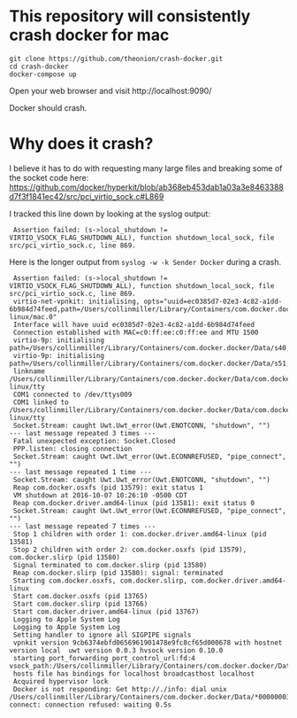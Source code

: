 # This repository will consistently crash docker for mac

```
git clone https://github.com/theonion/crash-docker.git
cd crash-docker
docker-compose up
```

Open your web browser and visit http://localhost:9090/

Docker should crash.

# Why does it crash?

I believe it has to do with requesting many large files and breaking some of the
socket code here: https://github.com/docker/hyperkit/blob/ab368eb453dab1a03a3e8463388d7f3f1841ec42/src/pci_virtio_sock.c#L869

I tracked this line down by looking at the syslog output:

```
 Assertion failed: (s->local_shutdown != VIRTIO_VSOCK_FLAG_SHUTDOWN_ALL), function shutdown_local_sock, file src/pci_virtio_sock.c, line 869.
```

Here is the longer output from `syslog -w -k Sender Docker` during a crash.

```
 Assertion failed: (s->local_shutdown != VIRTIO_VSOCK_FLAG_SHUTDOWN_ALL), function shutdown_local_sock, file src/pci_virtio_sock.c, line 869.
 virtio-net-vpnkit: initialising, opts="uuid=ec0385d7-02e3-4c82-a1dd-6b984d74feed,path=/Users/collinmiller/Library/Containers/com.docker.docker/Data/s50,macfile=/Users/collinmiller/Library/Containers/com.docker.docker/Data/com.docker.driver.amd64-linux/mac.0"
 Interface will have uuid ec0385d7-02e3-4c82-a1dd-6b984d74feed
 Connection established with MAC=c0:ff:ee:c0:ff:ee and MTU 1500
 virtio-9p: initialising path=/Users/collinmiller/Library/Containers/com.docker.docker/Data/s40,tag=db
 virtio-9p: initialising path=/Users/collinmiller/Library/Containers/com.docker.docker/Data/s51,tag=port
 linkname /Users/collinmiller/Library/Containers/com.docker.docker/Data/com.docker.driver.amd64-linux/tty
 COM1 connected to /dev/ttys009
 COM1 linked to /Users/collinmiller/Library/Containers/com.docker.docker/Data/com.docker.driver.amd64-linux/tty
 Socket.Stream: caught Uwt.Uwt_error(Uwt.ENOTCONN, "shutdown", "")
--- last message repeated 3 times ---
 Fatal unexpected exception: Socket.Closed
 PPP.listen: closing connection
 Socket.Stream: caught Uwt.Uwt_error(Uwt.ECONNREFUSED, "pipe_connect", "")
--- last message repeated 1 time ---
 Socket.Stream: caught Uwt.Uwt_error(Uwt.ENOTCONN, "shutdown", "")
 Reap com.docker.osxfs (pid 13579): exit status 1
 VM shutdown at 2016-10-07 10:26:10 -0500 CDT
 Reap com.docker.driver.amd64-linux (pid 13581): exit status 0
 Socket.Stream: caught Uwt.Uwt_error(Uwt.ECONNREFUSED, "pipe_connect", "")
--- last message repeated 7 times ---
 Stop 1 children with order 1: com.docker.driver.amd64-linux (pid 13581)
 Stop 2 children with order 2: com.docker.osxfs (pid 13579), com.docker.slirp (pid 13580)
 Signal terminated to com.docker.slirp (pid 13580)
 Reap com.docker.slirp (pid 13580): signal: terminated
 Starting com.docker.osxfs, com.docker.slirp, com.docker.driver.amd64-linux
 Start com.docker.osxfs (pid 13765)
 Start com.docker.slirp (pid 13766)
 Start com.docker.driver.amd64-linux (pid 13767)
 Logging to Apple System Log
 Logging to Apple System Log
 Setting handler to ignore all SIGPIPE signals
 vpnkit version 9cb6374ebfd0656961901478e9fc8cf65d000678 with hostnet version local  uwt version 0.0.3 hvsock version 0.10.0
 starting port_forwarding port_control_url:fd:4 vsock_path:/Users/collinmiller/Library/Containers/com.docker.docker/Data/@connect
 hosts file has bindings for localhost broadcasthost localhost
 Acquired hypervisor lock
 Docker is not responding: Get http://./info: dial unix /Users/collinmiller/Library/Containers/com.docker.docker/Data/*00000003.00000948: connect: connection refused: waiting 0.5s

